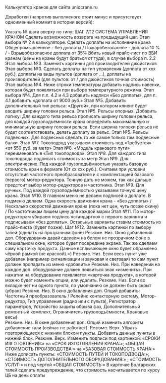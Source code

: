 Калькулятор кранов для сайта uniqcrane.ru

Доработки (напротив выполненого стоит минус и присутствует одноименный коммит в истории версий):

Указать № шага вверху по типу: ШАГ 7/12 СИСТЕМА УПРАВЛЕНИЯ КРАНОМ
Сделать возможность возврата на предыдущий шаг.
Этап выбора № 2 в калькуляторе. Сделать доплаты на исполнение крана Общепромышленное  - без доплаты / Пожаробезопасное - доплата 10 %  / - Взрывобезопасное доплата от 35%
Вбить новый прайс-лист по ВБИ кранам (цены на краны будут браться от туда), в случае выбора п. 2.2
Этап выбора №3. Заменить картинки для производителей джойстиков
Этап выбора №3. Сделать доплаты на тип управления (доплата от ххх руб.), доплаты на виды пультов (доплата от …), доплаты на производителей (для пультов: от / для джойстиков точная стоимость)
Этап выбора №4. Ниже строки температуры добавить надпись навенки, которая будет появляться при выборе температурного режима.
Этап выбора №4. Для п.п. 4.2 и 4.3 добавить надписи «Без доплаты», для п. 4.1 добавить «доплата от 9000 руб.»
Этап №5. Добавить дополнительный тип рельса: «Другой», при котором клиент будет вводить ширину головки рельса.
Этап №5. Рельсы опорных. Добавить логику: Для каждого типа рельса прописать ширину головки рельса, для каждой грузоподъёмности крана определить максимальную и минимальную ширину головки рельса. Если ширина головки рельса не будет соответствовать, делать доплату за рельс.
Этап №5. Рельсы подвесных. Для подвесных сделать то же самое только там подвесные балки.
Этап №7. Токоподвод указываем стоимость под «Требуется» - «от 550 руб. за метр»
Этап №8. «Модель кранового пути» переименовать в «Тип токоподвода». 
Этап №8. Для каждого типа токоподвода подписать стоимость за метр
Этап №9. Для электрических. Под каждой грузоподъёмностью указать базовую стоимость кран в формате (От хх ххх руб.). Считаем при условии отсутствия частотного преобразователя и с комплектацией базового (первого) мотор-редуктора. Точную дать не можем, так как дальше предстоит выбор мотор-редукторов и частотника.
Этап №9. Для ручных. Под каждой грузоподъёмностью указываем точную цену крана.
Этап №10. В главном меню не делаем подписей о доплате. В подменю делаем. Одна скорость движения крана - «Без доплаты» / Несколько скоростей движения крана (пока нет цен, чуть позже скину) / По частотникам пишем цену для каждой марки
Этап №11. По мотор-редукторам убираем подпись «стандартно» с первого варианта и подписываем «без доплаты». Остальные варианты ставим стоимость из прайс-листа (будет позже).
Шаг №12. Заменить картинки по выбору талей (сделать на прозрачном фоне)
Резюме. Низ. Окно добавления доп. Оборудования давай сделаем на белом не прозрачном фоне в специальном окне, которое будет посередине экрана. Так же сделаем саму карточку продукта. Данное всплывающее окно будет обрамлено чёрной рамкой (не красной).=)
Резюме. Низ. Если весь пункт уже добавлен (например сигнализации и звуковая и световая) то сам пункт должен пропадать из меню «добавить»
Резюме. Низ. При наведении на каждое доп. оборудование должен появиться знак «изменить». При нажатии на оборудование появляется «карточка продукта», в которой можно будет изменить опции, или удалить.
Резюме. Низ. Если во вкладке нет ни одного пункта, по умолчанию он должен быть скрыт (убран)
Резюме. Низ. В окно добавления доп. Опций добавить: Частотный преобразователь / Релейно контакторную систему, Мотор-редуктор, Тип управления (радио или с пульта), Регистратор параметров, Устройство защиты обрыва фаз, Дополнительный ремонтный комплект, Ограничитель грузоподъёмности, Крановые весы)  
Резюме. Низ. В окне добавления доп. Опций изменить алгоритм добавление тали (сейчас не работает).
Резюме. Верх. Убрать повторяющиеся с нижним блоком пункты. Добавить данные пункты в нижний блок.
Резюме. Верх. Изменить подписи под картинкой: «СРОКИ ИЗГОТОВЛЕНИЯ:» на «СРОК ИЗГОТОВЛЕНИЯ КРАНА:»; «ОБЩАЯ СТОИМОСТЬ ПРОИЗВОДСТВА:» на «БАЗОВАЯ СТОИМОСТЬ КРАНА:»
Ниже дописать пункты: «СТОИМОСТЬ ПУТЕЙ И ТОКОПОДВОДА:»; «СТОИМОСТЬ ДОПОЛНИТЕЛЬНОГО ОБОРУДОВАНИЯ:» ; «СТОИМОСТЬ УСЛУГ:» и под чертой «ОБЩАЯ СТОИМОСТЬ:»
В карточке Болгарских талей сделать предупреждение, что стоимость насчитывается по курсу ЦБ на день оплаты
